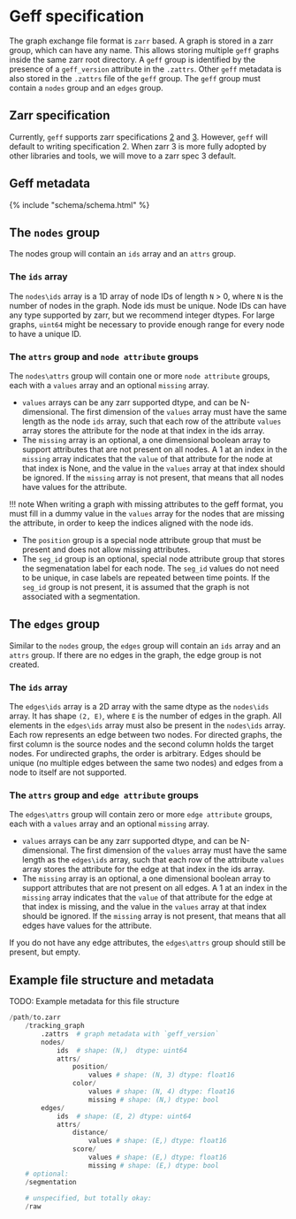 # Geff specification

The graph exchange file format is `zarr` based. A graph is stored in a zarr group, which can have any name. This allows storing multiple `geff` graphs inside the same zarr root directory. A `geff` group is identified by the presence of a `geff_version` attribute in the `.zattrs`. Other `geff` metadata is also stored in the `.zattrs` file of the `geff` group. The `geff` group must contain a `nodes` group and an `edges` group.

## Zarr specification

Currently, `geff` supports zarr specifications [2](https://zarr-specs.readthedocs.io/en/latest/v2/v2.0.html) and [3](https://zarr-specs.readthedocs.io/en/latest/v3/core/index.html). However, `geff` will default to writing specification 2. When zarr 3 is more fully adopted by other libraries and tools, we will move to a zarr spec 3 default.

## Geff metadata

{%
    include "schema/schema.html"
%}

## The `nodes` group
The nodes group will contain an `ids` array and an `attrs` group.

### The `ids` array
The `nodes\ids` array is a 1D array of node IDs of length `N` > 0, where `N` is the number of nodes in the graph. Node ids must be unique. Node IDs can have any type supported by zarr, but we recommend integer dtypes. For large graphs, `uint64` might be necessary to provide enough range for every node to have a unique ID. 

### The `attrs` group and `node attribute` groups
The `nodes\attrs` group will contain one or more `node attribute` groups, each with a `values` array and an optional `missing` array. 

- `values` arrays can be any zarr supported dtype, and can be N-dimensional. The first dimension of the `values` array must have the same length as the node `ids` array, such that each row of the attribute `values` array stores the attribute for the node at that index in the ids array. 
- The `missing` array is an optional, a one dimensional boolean array to support attributes that are not present on all nodes. A 1 at an index in the `missing` array indicates that the `value` of that attribute for the node at that index is None, and the value in the `values` array at that index should be ignored. If the `missing` array is not present, that means that all nodes have values for the attribute. 

!!! note
    When writing a graph with missing attributes to the geff format, you must fill in a dummy value in the `values` array for the nodes that are missing the attribute, in order to keep the indices aligned with the node ids.

- The `position` group is a special node attribute group that must be present and does not allow missing attributes.
- The `seg_id` group is an optional, special node attribute group that stores the segmenatation label for each node. The `seg_id` values do not need to be unique, in case labels are repeated between time points. If the `seg_id` group is not present, it is assumed that the graph is not associated with a segmentation. 
<!-- Perhaps we just let the user specify the seg id attribute in the metadata instead? Then you can point it to the node ids if you wanted to -->

## The `edges` group
Similar to the `nodes` group, the `edges` group will contain an `ids` array and an `attrs` group. If there are no edges in the graph, the edge group is not created.

### The `ids` array
The `edges\ids` array is a 2D array with the same dtype as the `nodes\ids` array. It has shape `(2, E)`, where `E` is the number of edges in the graph. All elements in the `edges\ids` array must also be present in the `nodes\ids` array.
Each row represents an edge between two nodes. For directed graphs, the first column is the source nodes and the second column holds the target nodes. For undirected graphs, the order is arbitrary.
Edges should be unique (no multiple edges between the same two nodes) and edges from a node to itself are not supported.

### The `attrs` group and `edge attribute` groups
The `edges\attrs` group will contain zero or more `edge attribute` groups, each with a `values` array and an optional `missing` array. 

- `values` arrays can be any zarr supported dtype, and can be N-dimensional. The first dimension of the `values` array must have the same length as the `edges\ids` array, such that each row of the attribute `values` array stores the attribute for the edge at that index in the ids array. 
- The `missing` array is an optional, a one dimensional boolean array to support attributes that are not present on all edges. A 1 at an index in the `missing` array indicates that the `value` of that attribute for the edge at that index is missing, and the value in the `values` array at that index should be ignored. If the `missing` array is not present, that means that all edges have values for the attribute.

If you do not have any edge attributes, the `edges\attrs` group should still be present, but empty.

## Example file structure and metadata

TODO: Example metadata for this file structure
``` python
/path/to.zarr
    /tracking_graph
	    .zattrs  # graph metadata with `geff_version`
	    nodes/
            ids  # shape: (N,)  dtype: uint64
            attrs/
                position/
                    values # shape: (N, 3) dtype: float16
                color/
                    values # shape: (N, 4) dtype: float16
                    missing # shape: (N,) dtype: bool
	    edges/
            ids  # shape: (E, 2) dtype: uint64
            attrs/
                distance/
                    values # shape: (E,) dtype: float16
                score/
                    values # shape: (E,) dtype: float16
                    missing # shape: (E,) dtype: bool
    # optional:
    /segmentation 
    
    # unspecified, but totally okay:
    /raw 
```